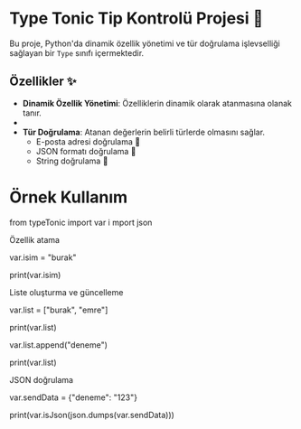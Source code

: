 # Type Tonic Tip Kontrolü Projesi 🚀

Bu proje, Python'da dinamik özellik yönetimi ve tür doğrulama işlevselliği sağlayan bir `Type` sınıfı içermektedir.

## Özellikler ✨

- **Dinamik Özellik Yönetimi**: Özelliklerin dinamik olarak atanmasına olanak tanır.
- 
- **Tür Doğrulama**: Atanan değerlerin belirli türlerde olmasını sağlar.
  - E-posta adresi doğrulama 📧
  - JSON formatı doğrulama 📄
  - String doğrulama 📝
 
# Örnek Kullanım
from typeTonic import var
i
mport json

Özellik atama

var.isim = "burak"

print(var.isim) 

Liste oluşturma ve güncelleme

var.list = ["burak", "emre"]

print(var.list) 

var.list.append("deneme")

print(var.list)  

JSON doğrulama

var.sendData = {"deneme": "123"}

print(var.isJson(json.dumps(var.sendData)))  


